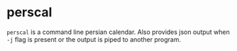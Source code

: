 # perscal
`perscal` is a command line persian calendar. Also provides json output when `-j` flag is present or the output is piped to another program.

